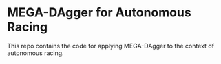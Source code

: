 # MEGA-DAgger for Autonomous Racing
This repo contains the code for applying MEGA-DAgger to the context of autonomous racing.
